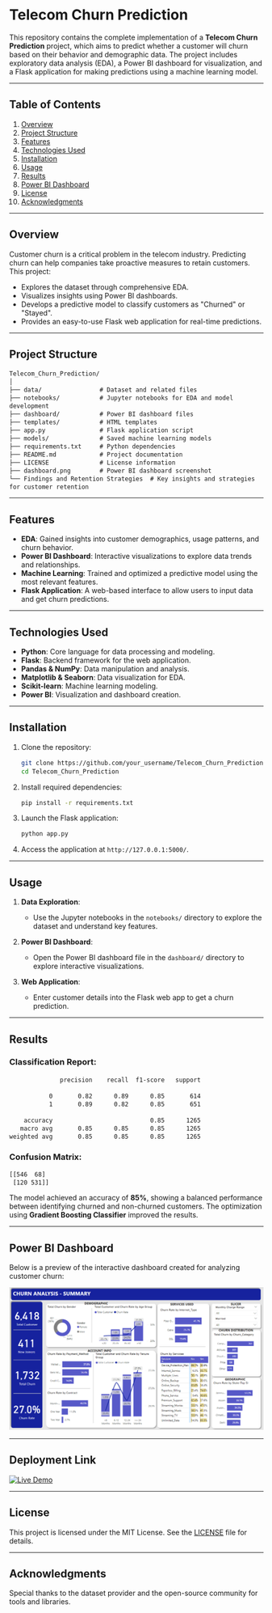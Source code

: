 # Telecom Churn Prediction

This repository contains the complete implementation of a **Telecom Churn Prediction** project, which aims to predict whether a customer will churn based on their behavior and demographic data. The project includes exploratory data analysis (EDA), a Power BI dashboard for visualization, and a Flask application for making predictions using a machine learning model.

---

## Table of Contents
1. [Overview](#overview)
2. [Project Structure](#project-structure)
3. [Features](#features)
4. [Technologies Used](#technologies-used)
5. [Installation](#installation)
6. [Usage](#usage)
7. [Results](#results)
8. [Power BI Dashboard](#power-bi-dashboard)
9. [License](#license)
10. [Acknowledgments](#acknowledgments)

---

## Overview

Customer churn is a critical problem in the telecom industry. Predicting churn can help companies take proactive measures to retain customers. This project:
- Explores the dataset through comprehensive EDA.
- Visualizes insights using Power BI dashboards.
- Develops a predictive model to classify customers as "Churned" or "Stayed".
- Provides an easy-to-use Flask web application for real-time predictions.

---

## Project Structure

```
Telecom_Churn_Prediction/
│
├── data/                # Dataset and related files
├── notebooks/           # Jupyter notebooks for EDA and model development
├── dashboard/           # Power BI dashboard files
├── templates/           # HTML templates
├── app.py               # Flask application script
├── models/              # Saved machine learning models
├── requirements.txt     # Python dependencies
├── README.md            # Project documentation
├── LICENSE              # License information
├── dashboard.png        # Power BI dashboard screenshot
└── Findings and Retention Strategies  # Key insights and strategies for customer retention

```

---

## Features

- **EDA**: Gained insights into customer demographics, usage patterns, and churn behavior.
- **Power BI Dashboard**: Interactive visualizations to explore data trends and relationships.
- **Machine Learning**: Trained and optimized a predictive model using the most relevant features.
- **Flask Application**: A web-based interface to allow users to input data and get churn predictions.

---

## Technologies Used

- **Python**: Core language for data processing and modeling.
- **Flask**: Backend framework for the web application.
- **Pandas & NumPy**: Data manipulation and analysis.
- **Matplotlib & Seaborn**: Data visualization for EDA.
- **Scikit-learn**: Machine learning modeling.
- **Power BI**: Visualization and dashboard creation.

---

## Installation

1. Clone the repository:
   ```bash
   git clone https://github.com/your_username/Telecom_Churn_Prediction.git
   cd Telecom_Churn_Prediction
   ```

2. Install required dependencies:
   ```bash
   pip install -r requirements.txt
   ```

3. Launch the Flask application:
   ```bash
   python app.py
   ```

4. Access the application at `http://127.0.0.1:5000/`.

---

## Usage

1. **Data Exploration**:
   - Use the Jupyter notebooks in the `notebooks/` directory to explore the dataset and understand key features.

2. **Power BI Dashboard**:
   - Open the Power BI dashboard file in the `dashboard/` directory to explore interactive visualizations.

3. **Web Application**:
   - Enter customer details into the Flask web app to get a churn prediction.

---

## Results

### Classification Report:
```
              precision    recall  f1-score   support

           0       0.82      0.89      0.85       614
           1       0.89      0.82      0.85       651

    accuracy                           0.85      1265
   macro avg       0.85      0.85      0.85      1265
weighted avg       0.85      0.85      0.85      1265
```

### Confusion Matrix:
```
[[546  68]
 [120 531]]
```

The model achieved an accuracy of **85%**, showing a balanced performance between identifying churned and non-churned customers. The optimization using **Gradient Boosting Classifier** improved the results.

---

## Power BI Dashboard

Below is a preview of the interactive dashboard created for analyzing customer churn:

![Power BI Dashboard](dashboard.png)

---

## Deployment Link 

[![Live Demo](https://img.shields.io/badge/Deployed%20App-%230A66C2?style=for-the-badge&logo=vercel)](https://telecom-churn-prediction-shij.onrender.com/)

---

## License

This project is licensed under the MIT License. See the [LICENSE](LICENSE) file for details.

---

## Acknowledgments

Special thanks to the dataset provider and the open-source community for tools and libraries.
